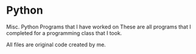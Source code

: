 # Python
Misc. Python Programs that I have worked on
These are all programs that I completed for a programming class that I took.  

All files are original code created by me.
